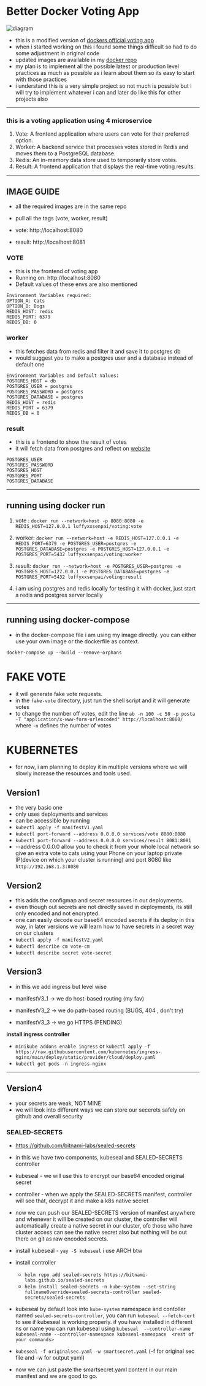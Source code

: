 # Better Docker Voting App

![diagram](https://github.com/luffyxxsenpai/better-docker-voting-app/blob/main/diagram.png)

- this is a modified version of [dockers official voting app](https://github.com/dockersamples/example-voting-app) 
- when i started working on this i found some things difficult so had to do some adjustment in original code 
- updated images are available in my [docker repo](https://hub.docker.com/repository/docker/luffyxxsenpai/voting/general)
- my plan is to implement all the possible latest or production level practices as much as possible as i learn about them so its easy to start with those practices
- i understand this is a very simple project so not much is possible but i will try to implement whatever i can and later do like this for other projects also 

---
### this is a voting application using 4 microservice 
1. Vote: A frontend application where users can vote for their preferred option.
2. Worker: A backend service that processes votes stored in Redis and moves them to a PostgreSQL database.
3. Redis: An in-memory data store used to temporarily store votes.
4. Result: A frontend application that displays the real-time voting results.

---
## IMAGE GUIDE
- all the required images are in the same repo
- pull all the tags (vote, worker, result)

- vote:     http://localhost:8080
- result:   http://localhost:8081

### VOTE
- this is the frontend of voting app
- Running on: http://localhost:8080
- Default values of these envs are also mentioned 
```
Environment Variables required:
OPTION_A: Cats
OPTION_B: Dogs
REDIS_HOST: redis
REDIS_PORT: 6379
REDIS_DB: 0
```

### worker
- this fetches data from redis and filter it and save it to postgres db
- would suggest you to make a postgres user and a database instead of default one 
```
Environment Variables and Default Values:
POSTGRES_HOST = db
POSTGRES_USER = postgres
POSTGRES_PASSWORD = postgres
POSTGRES_DATABASE = postgres
REDIS_HOST = redis
REDIS_PORT = 6379
REDIS_DB = 0
```
### result
- this is a frontend to show the result of votes
- it will fetch data from postgres and reflect on [website](http://localhost:8081) 
```
POSTGRES_USER
POSTGRES_PASSWORD
POSTGRES_HOST
POSTGRES_PORT
POSTGRES_DATABASE
```
---
## running using docker run

1. vote : `docker run --network=host -p 8080:8080 -e REDIS_HOST=127.0.0.1 luffyxxsenpai/voting:vote`

2. worker: `docker run --network=host -e REDIS_HOST=127.0.0.1 -e REDIS_PORT=6379 -e POSTGRES_USER=postgres -e POSTGRES_DATABASE=postgres -e POSTGRES_HOST=127.0.0.1 -e POSTGRES_PORT=5432 luffyxxsenpai/voting:worker`

3. result: `docker run --network=host -e POSTGRES_USER=postgres -e POSTGRES_HOST=127.0.0.1 -e POSTGRES_DATABASE=postgres -e POSTGRES_PORT=5432 luffyxxsenpai/voting:result`

4. i am using postgres and redis locally for testing it with docker, just start a redis and postgres server locally 
---

## running using docker-compose
- in the docker-compose file i am using my image directly. you can either use your own image or the dockerfile as context.

`docker-compose up --build --remove-orphans`

# FAKE VOTE
- it will generate fake vote requests.
- in the `fake-vote` directory, just run the shell script and it will generate votes
- to change the number off votes, edit the line `ab -n 100 -c 50 -p posta -T "application/x-www-form-urlencoded" http://localhost:8080/` where `-n` defines the number of votes 
# KUBERNETES

- for now, i am planning to deploy it in multiple versions where we will slowly increase the resources and tools used.

## Version1 
- the very basic one
- only uses deployments and services
- can be accessible by running 
- `kubectl apply -f manifestV1.yaml`
- `kubectl port-forward --address 0.0.0.0 services/vote 8080:8080`
- `kubectl port-forward --address 0.0.0.0 services/result 8081:8081`
- --address 0.0.0.0 allow you to check it from your whole local network so give an extra vote to cats using your Phone on your laptop private IP(device on which your cluster is running) and port 8080 like `http://192.168.1.3:8080`

## Version2
- this adds the configmap and secret resources in our deployments.
- even though out secrets are not directly saved in deployments, its still only encoded and not encrypted.
- one can easily decode our base64 encoded secrets if its deploy in this way, in later versions we will learn how to have secrets in a secret way on our clusters
- `kubectl apply -f manifestV2.yaml`
- `kubectl describe cm vote-cm`
- `kubectl describe secret vote-secret`

## Version3
- in this we add ingress but level wise

- manifestV3_1 -> we do host-based routing (my fav) 
- manifestV3_2 -> we do path-based routing (BUGS, 404 , don't try)
- manifestV3_3 -> we go HTTPS (PENDING)

**install ingress controller**
- `minikube addons enable ingress` or `kubectl apply -f https://raw.githubusercontent.com/kubernetes/ingress-nginx/main/deploy/static/provider/cloud/deploy.yaml`
- `kubectl get pods -n ingress-nginx`

---

## Version4
- your secrets are weak, NOT MINE 
- we will look into different ways we can store our secerets safely on github and overall security

### SEALED-SECRETS 
- https://github.com/bitnami-labs/sealed-secrets 
- in this we have two components, kubeseal and SEALED-SECRETS controller 
- kubeseal - we will use this to encrypt our base64 encoded original secret
- controller - when we apply the SEALED-SECRETS manifest, controller will see that, decrypt it and make a k8s native secret 
- now we can push our SEALED-SECRETS version of manifest anywhere and whenever it will be created on our cluster, the controller will automatically create a native secret in our cluster, ofc those who have cluster access can see the native secret also but nothing will be out there on git as raw encoded secrets.

- install kubeseal - `yay -S kubeseal` i use ARCH btw
- install controller 
  - `helm repo add sealed-secrets https://bitnami-labs.github.io/sealed-secrets`
  - `helm install sealed-secrets -n kube-system --set-string fullnameOverride=sealed-secrets-controller sealed-secrets/sealed-secrets`

- kubeseal by default look into `kube-system` namespace and contoller named `sealed-secrets-controller`, you can run `kubeseal --fetch-cert` to see if kubeseal is working properly. if you have installed in different ns or name you can run kubeseal using `kubeseal  --controller-name kubeseal-name --controller-namespace kubeseal-namespace  <rest of your commands>`
- `kubeseal -f originalsec.yaml -w smartsecret.yaml`  (-f for original sec file and -w for output yaml)
- now we can just paste the smartsecret.yaml content in our main manifest and we are good to go.




